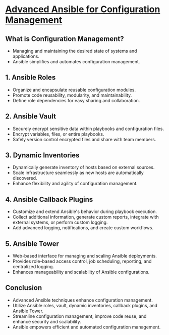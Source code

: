 # [Advanced Ansible for Configuration Management](https://medium.com/@ubf16371/advanced-ansible-for-configuration-management-a2f761c8233f) 

## What is Configuration Management?

- Managing and maintaining the desired state of systems and applications.
- Ansible simplifies and automates configuration management.

## 1. Ansible Roles

- Organize and encapsulate reusable configuration modules.
- Promote code reusability, modularity, and maintainability.
- Define role dependencies for easy sharing and collaboration.

## 2. Ansible Vault

- Securely encrypt sensitive data within playbooks and configuration files.
- Encrypt variables, files, or entire playbooks.
- Safely version control encrypted files and share with team members.

## 3. Dynamic Inventories

- Dynamically generate inventory of hosts based on external sources.
- Scale infrastructure seamlessly as new hosts are automatically discovered.
- Enhance flexibility and agility of configuration management.

## 4. Ansible Callback Plugins

- Customize and extend Ansible's behavior during playbook execution.
- Collect additional information, generate custom reports, integrate with external systems, or perform custom logging.
- Add advanced logging, notifications, and create custom workflows.

## 5. Ansible Tower

- Web-based interface for managing and scaling Ansible deployments.
- Provides role-based access control, job scheduling, reporting, and centralized logging.
- Enhances manageability and scalability of Ansible configurations.

## Conclusion

- Advanced Ansible techniques enhance configuration management.
- Utilize Ansible roles, vault, dynamic inventories, callback plugins, and Ansible Tower.
- Streamline configuration management, improve code reuse, and enhance security and scalability.
- Ansible empowers efficient and automated configuration management.
